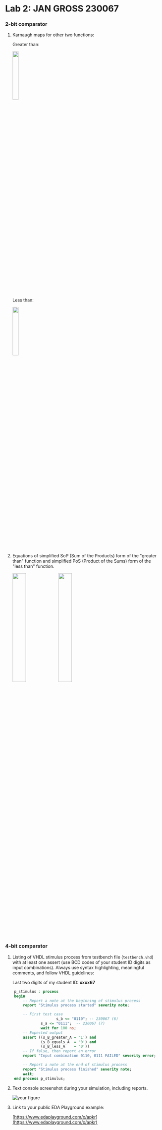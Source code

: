 # Lab 2: JAN GROSS 230067

### 2-bit comparator

1. Karnaugh maps for other two functions:

   Greater than:
   
   <img src="https://github.com/garry474/digital-electronics-1/blob/main/labs/02-logic/Images/K_map_greater.png" width=20% height=20%>


   Less than:
   
   <img src="https://github.com/garry474/digital-electronics-1/blob/main/labs/02-logic/Images/K_map_less.png" width=20% height=20%>


2. Equations of simplified SoP (Sum of the Products) form of the "greater than" function and simplified PoS (Product of the Sums) form of the "less than" function.

   <img src="https://github.com/garry474/digital-electronics-1/blob/main/labs/02-logic/Images/Geater_SoP.png" width=30% height=30%>
   <img src="https://github.com/garry474/digital-electronics-1/blob/main/labs/02-logic/Images/Less_PoS.png" width=30% height=30%>
   

### 4-bit comparator

1. Listing of VHDL stimulus process from testbench file (`testbench.vhd`) with at least one assert (use BCD codes of your student ID digits as input combinations). Always use syntax highlighting, meaningful comments, and follow VHDL guidelines:

   Last two digits of my student ID: **xxxx67**

```vhdl
    p_stimulus : process
    begin
        -- Report a note at the beginning of stimulus process
        report "Stimulus process started" severity note;

        -- First test case
                       s_b <= "0110"; -- 230067 (6)
        		s_a <= "0111";  -- 230067 (7)
        		wait for 100 ns;
        -- Expected output
        assert ((s_B_greater_A = '1') and
                (s_B_equals_A  = '0') and
                (s_B_less_A    = '0'))
        -- If false, then report an error
        report "Input combination 0110, 0111 FAILED" severity error;

        -- Report a note at the end of stimulus process
        report "Stimulus process finished" severity note;
        wait;
    end process p_stimulus;
```

2. Text console screenshot during your simulation, including reports.

   ![your figure](https://github.com/garry474/digital-electronics-1/blob/main/labs/02-logic/Images/codereport.png)

3. Link to your public EDA Playground example:

   [https://www.edaplayground.com/x/apkr](https://www.edaplayground.com/x/apkr)
